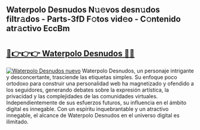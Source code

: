 ## Waterpolo Desnudos N𝚞𝚎vos desn𝚞dos filtr𝚊dos - Parts-3fD F𝚘tos vid𝚎o - C𝚘ntenido atr𝚊ctivo EccBm

# <h2><a href="http://mb8qz2.tromn.icu/?c=Waterpolo+Desnudos">🔗👉👉👉 Waterpolo Desnudos 🔗🔗</a></h2>

[![Waterpolo Desnudos nuevo](https://i.imgur.com/pEAQMta.gif)](http://mb8qz2.tromn.icu/?c=Waterpolo+Desnudos)
Waterpolo Desnudos, un personaje intrigante y desconcertante, trasciende las etiquetas simples. Su enfoque poco ortodoxo para construir una personalidad web ha magnetizado y ofendido a los seguidores, generando debates sobre la expresión artística, la privacidad y las complejidades de las comunidades virtuales. Independientemente de sus esfuerzos futuros, su influencia en el ámbito digital es innegable. Con un espíritu inquebrantable y un atractivo innegable, el alcance de Waterpolo Desnudos en el universo digital es ilimitado.

